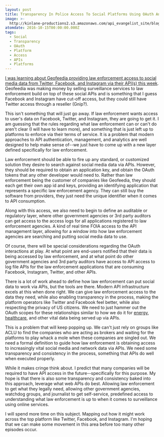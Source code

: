 ```yaml
---
layout: post
title: Transparency In Police Access To Social Platforms Using OAuth And APIs
image: >-
  http://kinlane-productions2.s3.amazonaws.com/api_evangelist_site/blog/facebook_instagram_and_twitter_provided_data_access_for_a_surveillance_product_marketed_to_target_activists_of_color__american_civil_liberties_union.png
atomdate: 2016-10-15T00:00:00.000Z
tags:
  - Social
  - Transparency
  - OAuth
  - Platform
  - Access
  - APIs
  - Platforms
---
```

[I was learning about Geofeedia providing law enforcement access to social media data from Twitter, Facebook, and Instagram via their API(s) this week](https://www.aclu.org/blog/free-future/facebook-instagram-and-twitter-provided-data-access-surveillance-product-marketed). Geofeedia was making money by selling surveillance services to law enforcement build on top of these social APIs and is something that I guess Facebook and Instagram have cut-off access, but they could still have Twitter access through a reseller (Gnip?). 

This isn't something that will just go away. If law enforcement wants access to user's data on Facebook, Twitter, and Instagram, they are going to get it. I am guessing that the rules regarding what law enforcement can or can't do aren't clear (I will have to learn more), and something that is just left up to platforms to enforce via their terms of service. It is a problem that modern approaches to API authentication, management, and analytics are well designed to help make sense of--we just have to come up with a new layer defined specifically for law enforcement.

Law enforcement should be able to fire up any standard, or customized solution they desire to search against social media data via APIs. However, they should be required to obtain an application key, and obtain the OAuth tokens that any other developer would need to. Rather than law enforcement being the customer of companies like Geofeedia, they should each get their own app id and keys, providing an identifying application that represents a specific law enforcement agency. They can still buy the software from providers, they just need the unique identifier when it comes to API consumption.

Along with this access, we also need to begin to define an auditable or regulatory layer, where other government agencies or 3rd party auditors can get access to the access logs for all applications registered to law enforcement agencies. A kind of real time FOIA access to the API management layer, allowing for a window into how law enforcement agencies are searching and putting social media data to use.

Of course, there will be special considerations regarding the OAuth interactions at play. At what point are end-users notified that their data is being accessed by law enforcement, and at what point do other government agencies and 3rd party auditors have access to API access to log file APIs for the law enforcement applications that are consuming Facebook, Instagram, Twitter, and other APIs. 

There is a lot of work ahead to define how law enforcement can put social data to work via APIs, but the tools are there. Modern API infrastructure excels at this when done right. We can give law enforcement access to the data they need, while also enabling transparency in the process, making the platform operators like Twitter and Facebook feel better, while also respecting the privacy of US citizens. We need to just hammer out the OAuth scopes for these relationships similar to how we do it for [energy](http://partners.apievangelist.com/2014/05/14/the-future-of-public-private-sector-partnerships-being-negotiated-at-the-api-oauth-scope-level/), [healthcare](http://openid.bitbucket.org/HEART/openid-heart-fhir-oauth2.html), and other vital data being served up via APIs.

This is a problem that will keep popping up. We can't just rely on groups like ACLU to find the companies who are acting as brokers and waiting for the platforms to play whack a mole when these companies are singled out. We need a formal definition to guide how law enforcement is obtaining access to increasingly vital social media and network data via APIs. We need some transparency and consistency in the process, something that APIs do well when executed properly.

While it makes cringe think about. I predict that many companies will be required to have API access in the future--specifically for this purpose. My hope is that there is also some transparency and consistency baked into this approach, leverage what web APIs do best. Allowing law enforcement to get what they legally need, allowing other government agencies, watchdog groups, and journalist to get self-service, predefined access to understanding what law enforcement is up to when it comes to surveillance using online services.

I will spend more time on this subject. Mapping out how it might work across the top platform like Twitter, Facebook, and Instagram. I'm hoping that we can make some movement in this area before too many other episodes occur.